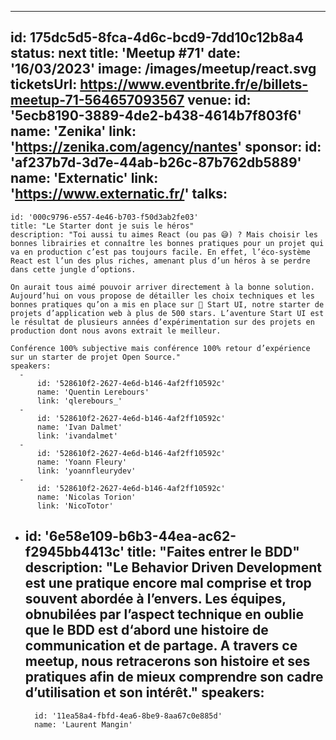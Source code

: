 ---
id: 175dc5d5-8fca-4d6c-bcd9-7dd10c12b8a4
status: next
title: 'Meetup #71'
date: '16/03/2023'
image: /images/meetup/react.svg
ticketsUrl: https://www.eventbrite.fr/e/billets-meetup-71-564657093567
venue:
  id: '5ecb8190-3889-4de2-b438-4614b7f803f6'
  name: 'Zenika'
  link: 'https://zenika.com/agency/nantes'
sponsor:
    id: 'af237b7d-3d7e-44ab-b26c-87b762db5889'
    name: 'Externatic'
    link: 'https://www.externatic.fr/'
talks:
  -
    id: '000c9796-e557-4e46-b703-f50d3ab2fe03'
    title: "Le Starter dont je suis le héros"
    description: "Toi aussi tu aimes React (ou pas 😅) ? Mais choisir les bonnes librairies et connaître les bonnes pratiques pour un projet qui va en production c’est pas toujours facile. En effet, l’éco-système React est l’un des plus riches, amenant plus d’un héros à se perdre dans cette jungle d’options.
    
    On aurait tous aimé pouvoir arriver directement à la bonne solution. Aujourd’hui on vous propose de détailler les choix techniques et les bonnes pratiques qu’on a mis en place sur 🚀 Start UI, notre starter de projets d’application web à plus de 500 stars. L’aventure Start UI est le résultat de plusieurs années d’expérimentation sur des projets en production dont nous avons extrait le meilleur.
    
    Conférence 100% subjective mais conférence 100% retour d’expérience sur un starter de projet Open Source."
    speakers:
      -
          id: '528610f2-2627-4e6d-b146-4af2ff10592c'
          name: 'Quentin Lerebours'
          link: 'qlerebours_'
      -
          id: '528610f2-2627-4e6d-b146-4af2ff10592c'
          name: 'Ivan Dalmet'
          link: 'ivandalmet'
      -
          id: '528610f2-2627-4e6d-b146-4af2ff10592c'
          name: 'Yoann Fleury'
          link: 'yoannfleurydev'
      -
          id: '528610f2-2627-4e6d-b146-4af2ff10592c'
          name: 'Nicolas Torion'
          link: 'NicoTotor'
  -
    id: '6e58e109-b6b3-44ea-ac62-f2945bb4413c'
    title: "Faites entrer le BDD"
    description: "Le Behavior Driven Development est une pratique encore mal comprise et trop souvent abordée à l’envers. Les équipes, obnubilées par l’aspect technique en oublie que le BDD est d‘abord une histoire de communication et de partage. A travers ce meetup, nous retracerons son histoire et ses pratiques afin de mieux comprendre son cadre d’utilisation et son intérêt."
    speakers:
      -
          id: '11ea58a4-fbfd-4ea6-8be9-8aa67c0e885d'
          name: 'Laurent Mangin'